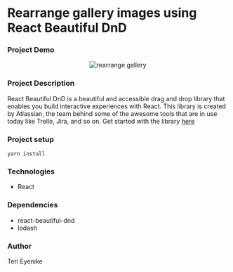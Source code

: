 # Rearrange gallery images using React Beautiful DnD

### Project Demo

<div align="center">
  <img src="https://paper-attachments.dropbox.com/s_9C163DAF0BAD17F46FE09B27FFA2691879DD9969B7774AE65E8E34DBCB1E2D9B_1649801712743_react-beautiful-dnd.gif" alt="rearrange gallery" />
</div>

### Project Description

React Beautiful DnD is a beautiful and accessible drag and drop library that enables you build interactive experiences with React. This library is created by Atlassian, the team behind some of the awesome tools that are in use today like Trello, Jira, and so on. Get started with the library [here](https://github.com/atlassian/react-beautiful-dnd)

### Project setup

```
yarn install
```

### Technologies

- React

### Dependencies

- react-beautiful-dnd
- lodash

### Author

Teri Eyenike
